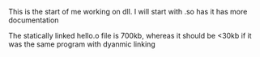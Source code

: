 This is the start of me working on dll. I will start with .so has it has more documentation

The statically linked hello.o file is 700kb, whereas it should be <30kb if it was the same program with dyanmic linking
